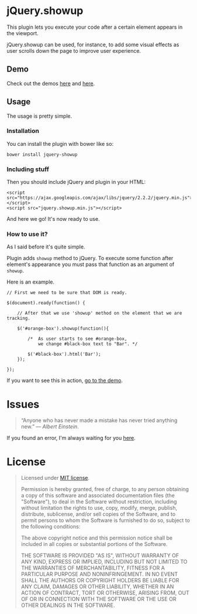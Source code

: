 # jQuery.showup

This plugin lets you execute your code after a certain element appears in the viewport.

jQuery.showup can be used, for instance, to add some visual effects as user scrolls down the page to improve user experience.

## Demo

Check out the demos <a href="http://acostcc.github.com/showup.html" target="_blank">here</a> and <a href="http://acostcc.github.com/showup2.html" target="_blank">here</a>.

## Usage

The usage is pretty simple.

### Installation

You can install the plugin with bower like so:

    bower install jquery-showup

### Including stuff

Then you should include jQuery and plugin in your HTML:

    <script src="https://ajax.googleapis.com/ajax/libs/jquery/2.2.2/jquery.min.js"></script>
    <script src="jquery.showup.min.js"></script>

And here we go! It's now ready to use.

### How to use it?

As I said before it's quite simple.

Plugin adds `showup` method to jQuery. To execute some function after element's appearance you must pass that function as an argument of `showup`.

Here is an example.

    // First we need to be sure that DOM is ready.

    $(document).ready(function() {

        // After that we use 'showup' method on the element that we are tracking.

        $('#orange-box').showup(function(){

            /*  As user starts to see #orange-box,
                we change #black-box text to "Bar". */

            $('#black-box').html('Bar');
        });

    });

If you want to see this in action, <a href="http://acostcc.github.com/showup.html" target="_blank">go to the demo</a>.

# Issues

> “Anyone who has never made a mistake has never tried anything new.”
&mdash; _Albert Einstein_.

If you found an error, I'm always waiting for you <a href="https://github.com/acostcc/showup/issues">here</a>.

# License

> Licensed under <a href="http://opensource.org/licenses/MIT">MIT license</a>.
>
> Permission is hereby granted, free of charge, to any person
> obtaining a copy of this software and associated documentation
> files (the "Software"), to deal in the Software without
> restriction, including without limitation the rights to use,
> copy, modify, merge, publish, distribute, sublicense, and/or sell
> copies of the Software, and to permit persons to whom the
> Software is furnished to do so, subject to the following
> conditions:
>
> The above copyright notice and this permission notice shall be
> included in all copies or substantial portions of the Software.
>
> THE SOFTWARE IS PROVIDED "AS IS", WITHOUT WARRANTY OF ANY KIND,
> EXPRESS OR IMPLIED, INCLUDING BUT NOT LIMITED TO THE WARRANTIES
> OF MERCHANTABILITY, FITNESS FOR A PARTICULAR PURPOSE AND
> NONINFRINGEMENT. IN NO EVENT SHALL THE AUTHORS OR COPYRIGHT
> HOLDERS BE LIABLE FOR ANY CLAIM, DAMAGES OR OTHER LIABILITY,
> WHETHER IN AN ACTION OF CONTRACT, TORT OR OTHERWISE, ARISING
> FROM, OUT OF OR IN CONNECTION WITH THE SOFTWARE OR THE USE OR
> OTHER DEALINGS IN THE SOFTWARE.